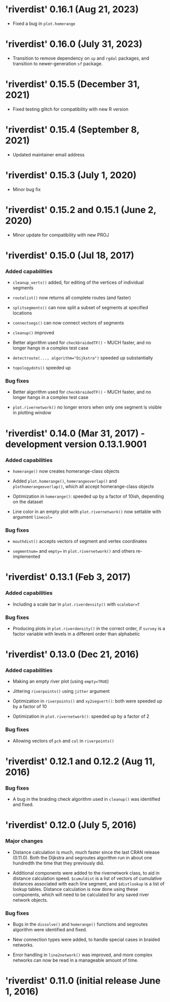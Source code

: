 # 'riverdist' 0.16.1 (Aug 21, 2023)

* Fixed a bug in `plot.homerange`

# 'riverdist' 0.16.0 (July 31, 2023)

* Transition to remove dependency on `sp` and `rgdal` packages, and transition to newer-generation `sf` package.

# 'riverdist' 0.15.5 (December 31, 2021)

* Fixed testing glitch for compatibility with new R version

# 'riverdist' 0.15.4 (September 8, 2021)

* Updated maintainer email address

# 'riverdist' 0.15.3 (July 1, 2020)

* Minor bug fix

# 'riverdist' 0.15.2 and 0.15.1 (June 2, 2020)

* Minor update for compatibility with new PROJ

# 'riverdist' 0.15.0 (Jul 18, 2017)

### Added capabilities

* `cleanup_verts()` added, for editing of the vertices of individual segments

* `routelist()` now returns all complete routes (and faster)

* `splitsegments()` can now split a subset of segments at specified locations

* `connectsegs()` can now connect vectors of segments

* `cleanup()` improved

* Better algorithm used for `checkbraidedTF()` - MUCH faster, and no longer hangs in a complex test case

* `detectroute(..., algorithm="Dijkstra")` speeded up substantially

* `topologydots()` speeded up

### Bug fixes

* Better algorithm used for `checkbraidedTF()` - MUCH faster, and no longer hangs in a complex test case

* `plot.rivernetwork()` no longer errors when only one segment is visible in plotting window

# 'riverdist' 0.14.0 (Mar 31, 2017) - development version 0.13.1.9001

### Added capabilities

* `homerange()` now creates homerange-class objects

* Added `plot.homerange()`, `homerangeoverlap()` and `plothomerangeoverlap()`, which all accept homerange-class objects

* Optimization in `homerange()`: speeded up by a factor of 10ish, depending on the dataset

* Line color in an empty plot with `plot.rivernetwork()` now settable with argument `linecol=`

### Bug fixes

* `mouthdist()` accepts vectors of segment and vertex coordinates

* `segmentnum=` and `empty=` in `plot.rivernetwork()` and others re-implemented

# 'riverdist' 0.13.1 (Feb 3, 2017)

### Added capabilities

* Including a scale bar in `plot.riverdensity()` with `scalebar=T`

### Bug fixes

* Producing plots in `plot.riverdensity()` in the correct order, if `survey` is a factor variable with levels in a different order than alphabetic

# 'riverdist' 0.13.0 (Dec 21, 2016)

### Added capabilities

* Making an empty river plot (using `empty=TRUE`)

* Jittering `riverpoints()` using `jitter` argument

* Optimization in `riverpoints()` and `xy2segvert()`: both were speeded up by a factor of 10

* Optimization in `plot.rivernetwork()`: speeded up by a factor of 2

### Bug fixes

* Allowing vectors of `pch` and `col` in `riverpoints()`

# 'riverdist' 0.12.1 and 0.12.2 (Aug 11, 2016)

### Bug fixes

* A bug in the braiding check algorithm used in `cleanup()` was identified and fixed.

# 'riverdist' 0.12.0 (July 5, 2016)

### Major changes

* Distance calculation is much, much faster since the last CRAN release (0.11.0).  Both the Dijkstra and segroutes algorithm run in about one hundredth the time that they previously did.

* Additional components were added to the rivernetwork class, to aid in distance calculation speed.  `$cumuldist` is a list of vectors of cumulative distances associated with each line segment, and `$distlookup` is a list of lookup tables.  Distance calculation is now done using these components, which will need to be calculated for any saved river network objects. 

### Bug fixes

* Bugs in the `dissolve()` and `homerange()` functions and segroutes algorithm were identified and fixed.

* New connection types were added, to handle special cases in braided networks.

* Error handling in `line2network()` was improved, and more complex networks can now be read in a manageable amount of time.

# 'riverdist' 0.11.0 (initial release June 1, 2016)